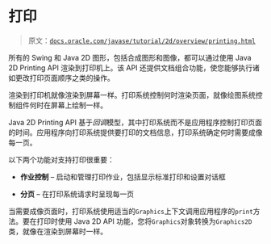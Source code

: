 # 打印

> 原文：[`docs.oracle.com/javase/tutorial/2d/overview/printing.html`](https://docs.oracle.com/javase/tutorial/2d/overview/printing.html)

所有的 Swing 和 Java 2D 图形，包括合成图形和图像，都可以通过使用 Java 2D Printing API 渲染到打印机上。该 API 还提供文档组合功能，使您能够执行诸如更改打印页面顺序之类的操作。

渲染到打印机就像渲染到屏幕一样。打印系统控制何时渲染页面，就像绘图系统控制组件何时在屏幕上绘制一样。

Java 2D Printing API 基于*回调*模型，其中打印系统而不是应用程序控制打印页面的时间。应用程序向打印系统提供要打印的文档信息，打印系统确定何时需要成像每一页。

以下两个功能对支持打印很重要：

+   **作业控制** – 启动和管理打印作业，包括显示标准打印和设置对话框

+   **分页** – 在打印系统请求时呈现每一页

当需要成像页面时，打印系统使用适当的`Graphics`上下文调用应用程序的`print`方法。要在打印时使用 Java 2D API 功能，您将`Graphics`对象转换为`Graphics2D`类，就像在渲染到屏幕时一样。
